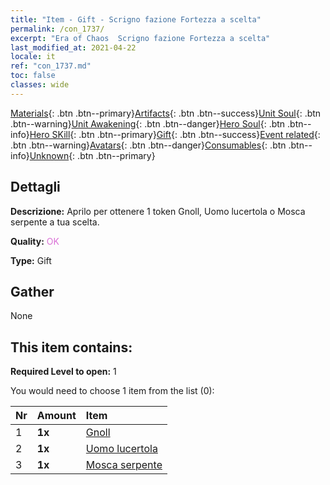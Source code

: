 ```yaml
---
title: "Item - Gift - Scrigno fazione Fortezza a scelta"
permalink: /con_1737/
excerpt: "Era of Chaos  Scrigno fazione Fortezza a scelta"
last_modified_at: 2021-04-22
locale: it
ref: "con_1737.md"
toc: false
classes: wide
---
```

 [Materials](/ItemsIT/){: .btn .btn--primary}[Artifacts](/ItemsIT/Artifacts/){: .btn .btn--success}[Unit Soul](/ItemsIT/UnitSoul/){: .btn .btn--warning}[Unit Awakening](/ItemsIT/UnitAwakening/){: .btn .btn--danger}[Hero Soul](/ItemsIT/HeroSoul/){: .btn .btn--info}[Hero SKill](/ItemsIT/HeroSkill/){: .btn .btn--primary}[Gift](/ItemsIT/Gift/){: .btn .btn--success}[Event related](/ItemsIT/Events/){: .btn .btn--warning}[Avatars](/ItemsIT/Avatars/){: .btn .btn--danger}[Consumables](/ItemsIT/Consumables/){: .btn .btn--info}[Unknown](/ItemsIT/Unknown/){: .btn .btn--primary}

## Dettagli
 **Descrizione:** Aprilo per ottenere 1 token Gnoll, Uomo lucertola o Mosca serpente a tua scelta.

 **Quality:** <span style="color: #DA70D6">OK</span>

 **Type:** Gift

## Gather

  None

## This item contains:

 **Required Level to open:** 1

 You would need to choose 1 item from the list (0):

  | Nr | Amount |     Item    |
  |:---|:-------|:------------|
  | 1 |  **1x** | [Gnoll](/ItemsIT/unt_253/) |  | 
  | 2 |  **1x** | [Uomo lucertola](/ItemsIT/unt_254/) |  | 
  | 3 |  **1x** | [Mosca serpente](/ItemsIT/unt_255/) |  | 
